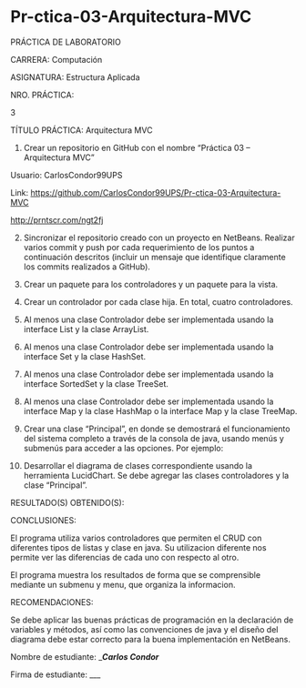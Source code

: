 # Pr-ctica-03-Arquitectura-MVC
 

 

PRÁCTICA DE LABORATORIO  

 

CARRERA: Computación 

ASIGNATURA: Estructura Aplicada 

NRO. PRÁCTICA: 

3 

TÍTULO PRÁCTICA: Arquitectura MVC 

1. Crear un repositorio en GitHub con el nombre “Práctica 03 – Arquitectura MVC” 

Usuario: CarlosCondor99UPS 

Link: https://github.com/CarlosCondor99UPS/Pr-ctica-03-Arquitectura-MVC 

http://prntscr.com/ngt2fj


2. Sincronizar el repositorio creado con un proyecto en NetBeans. Realizar varios commit y push por cada requerimiento de los puntos a continuación descritos (incluir un mensaje que identifique claramente los commits realizados a GitHub). 

 

3. Crear un paquete para los controladores y un paquete para la vista. 

 

4. Crear un controlador por cada clase hija. En total, cuatro controladores. 

 

5. Al menos una clase Controlador debe ser implementada usando la interface List y la clase ArrayList. 

 

6. Al menos una clase Controlador debe ser implementada usando la interface Set y la clase HashSet. 

 

7. Al menos una clase Controlador debe ser implementada usando la interface SortedSet y la clase TreeSet. 

 

8. Al menos una clase Controlador debe ser implementada usando la interface Map y la clase HashMap o la interface Map y la clase TreeMap. 

 

9. Crear una clase “Principal”, en donde se demostrará el funcionamiento del sistema completo a través de la consola de java, usando menús y submenús para acceder a las opciones. Por ejemplo: 

 

 

 

 

 

 

11. Desarrollar el diagrama de clases correspondiente usando la herramienta LucidChart. Se debe agregar las clases controladores y la clase “Principal”. 

 

 

 

RESULTADO(S) OBTENIDO(S): 

 

 

CONCLUSIONES: 

El programa utiliza varios controladores que permiten el CRUD con diferentes tipos de listas y clase en java. Su utilizacion diferente nos permite ver las diferencias de cada uno con respecto al otro. 

El programa muestra los resultados de forma que se comprensible mediante un submenu y menu, que organiza la informacion. 

RECOMENDACIONES: 

Se debe aplicar las buenas prácticas de programación en la declaración de variables y métodos, así como las convenciones de java y el diseño del diagrama debe estar correcto para la buena implementación en NetBeans. 

 

 

Nombre de estudiante: ____Carlos Condor___ 

 

 

Firma de estudiante: ___   

 

 
